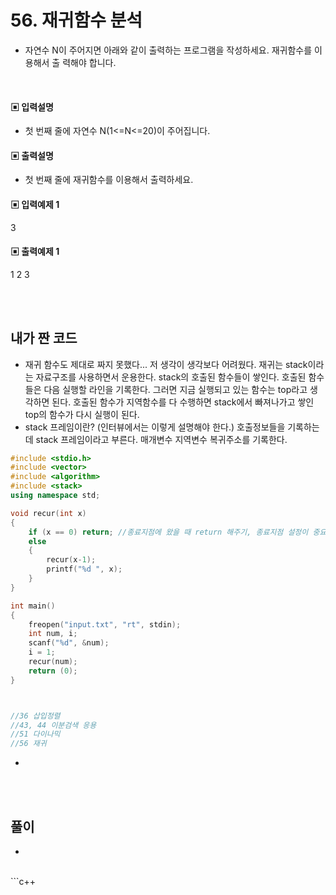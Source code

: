 # 56. 재귀함수 분석


* 자연수 N이 주어지면 아래와 같이 출력하는 프로그램을 작성하세요. 재귀함수를 이용해서 출
력해야 합니다.





<br/>



#### ▣ 입력설명

* 첫 번째 줄에 자연수 N(1<=N<=20)이 주어집니다.
 








#### ▣ 출력설명

* 첫 번째 줄에 재귀함수를 이용해서 출력하세요.









#### ▣ 입력예제 1
3






#### ▣ 출력예제 1
1 2 3


<br/>
<br/>


## 내가 짠 코드
* 재귀 함수도 제대로 짜지 못했다...
저 생각이 생각보다 어려웠다. 
재귀는 stack이라는 자료구조를 사용하면서 운용한다. stack의 호출된 함수들이 쌓인다. 호출된 함수들은 다음 실행할 라인을 기록한다. 그러면 지금 실행되고 있는 함수는 top라고 생각하면 된다. 호출된 함수가 지역함수를 다 수행하면 stack에서 빠져나가고 쌓인 top의 함수가 다시 실행이 된다. 
* stack 프레임이란? (인터뷰에서는 이렇게 설명해야 한다.)
호출정보들을 기록하는데 stack 프레임이라고 부른다.
매개변수
지역변수
복귀주소를 기록한다.
```c++
#include <stdio.h>
#include <vector>
#include <algorithm>
#include <stack>
using namespace std;

void recur(int x)
{
	if (x == 0) return; //종료지점에 왔을 때 return 해주기, 종료지점 설정이 중요하다. 
	else
	{
		recur(x-1);
		printf("%d ", x);
	}
}

int main()
{
	freopen("input.txt", "rt", stdin);
	int num, i;
	scanf("%d", &num);
	i = 1;
	recur(num);
	return (0);
}



//36 삽입정렬 
//43, 44 이분검색 응용 
//51 다이나믹 
//56 재귀
```
* 
<br><br> 

## 풀이
*  
<br/>
```c++


```
